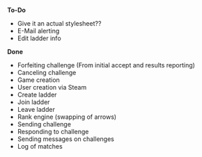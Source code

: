 **To-Do**

* Give it an actual stylesheet??
* E-Mail alerting
* Edit ladder info

**Done**

* Forfeiting challenge (From initial accept and results reporting)
* Canceling challenge
* Game creation
* User creation via Steam
* Create ladder
* Join ladder
* Leave ladder
* Rank engine (swapping of arrows)
* Sending challenge
* Responding to challenge
* Sending messages on challenges
* Log of matches